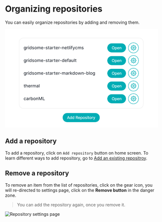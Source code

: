 # Organizing repositories

You can easily organize repositories by adding and removing them.

![Repository list](./images/repository-list.png)

## Add a repository

To add a repository, click on `Add repository` button on home screen. To learn different ways to add repository, go to [Add an existing repositroy](./add-existing-repository).

## Remove a repository

To remove an item from the list of repositories, click on the gear icon, you will re-directed to settings page, click on the **Remove button** in the danger zone.

> You can add the repository again, once you remove it.

![Repository settings page](./images/repository-settings.png)
